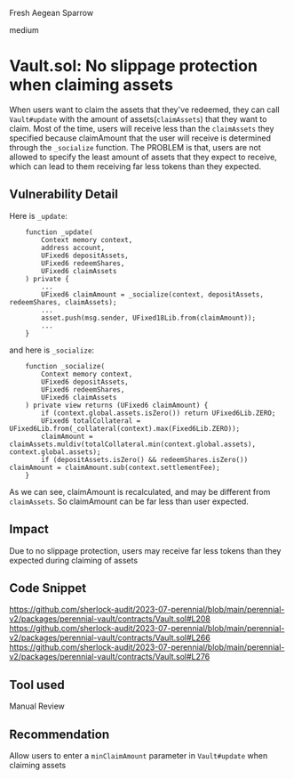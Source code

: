 Fresh Aegean Sparrow

medium

# Vault.sol: No slippage protection when claiming assets
When users want to claim the assets that they've redeemed, they can call `Vault#update` with the amount of assets(`claimAssets`) that they want to claim.
Most of the time, users will receive less than the `claimAssets` they specified because claimAmount that the user will receive is determined through the `_socialize` function.
The PROBLEM is that, users are not allowed to specify the least amount of assets that they expect to receive, which can lead to them receiving far less tokens than they expected.

## Vulnerability Detail
Here is `_update`:

```solidity
    function _update(
        Context memory context,
        address account,
        UFixed6 depositAssets,
        UFixed6 redeemShares,
        UFixed6 claimAssets
    ) private {
        ...
        UFixed6 claimAmount = _socialize(context, depositAssets, redeemShares, claimAssets);
        ...
        asset.push(msg.sender, UFixed18Lib.from(claimAmount));
        ...
    }
```

and here is `_socialize`:

```solidity
    function _socialize(
        Context memory context,
        UFixed6 depositAssets,
        UFixed6 redeemShares,
        UFixed6 claimAssets
    ) private view returns (UFixed6 claimAmount) {
        if (context.global.assets.isZero()) return UFixed6Lib.ZERO;
        UFixed6 totalCollateral = UFixed6Lib.from(_collateral(context).max(Fixed6Lib.ZERO));
        claimAmount = claimAssets.muldiv(totalCollateral.min(context.global.assets), context.global.assets);
        if (depositAssets.isZero() && redeemShares.isZero()) claimAmount = claimAmount.sub(context.settlementFee);
    }
```

As we can see, claimAmount is recalculated, and may be different from `claimAssets`.
So claimAmount can be far less than user expected.

## Impact
Due to no slippage protection, users may receive far less tokens than they expected during claiming of assets

## Code Snippet
https://github.com/sherlock-audit/2023-07-perennial/blob/main/perennial-v2/packages/perennial-vault/contracts/Vault.sol#L208
https://github.com/sherlock-audit/2023-07-perennial/blob/main/perennial-v2/packages/perennial-vault/contracts/Vault.sol#L266
https://github.com/sherlock-audit/2023-07-perennial/blob/main/perennial-v2/packages/perennial-vault/contracts/Vault.sol#L276

## Tool used

Manual Review

## Recommendation

Allow users to enter a `minClaimAmount` parameter in `Vault#update` when claiming assets
